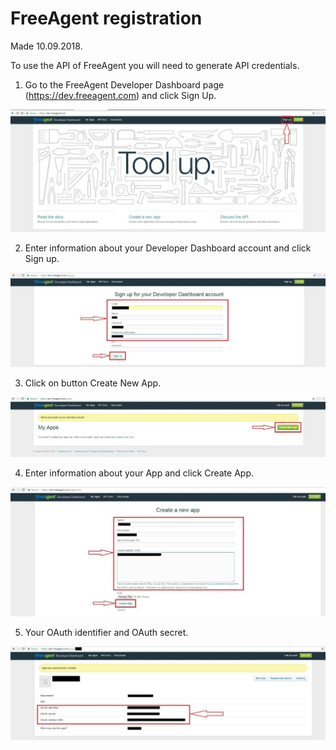# FreeAgent registration  
Made 10.09.2018.

To use the API of FreeAgent you will need to generate API credentials.

1. Go to the FreeAgent  Developer Dashboard page (https://dev.freeagent.com) and click Sign Up.

![image001](https://raw.githubusercontent.com/bNesisDeveloper/bNesis/master/Docs/Services/FreeAgent/image001.jpg)

2. Enter information about your Developer Dashboard account and click Sign up.

![image002](https://raw.githubusercontent.com/bNesisDeveloper/bNesis/master/Docs/Services/FreeAgent/image002.jpg)

3. Click on button  Create New App.

![image003](https://raw.githubusercontent.com/bNesisDeveloper/bNesis/master/Docs/Services/FreeAgent/image003.jpg)

4. Enter information about your App and click Create App.

![image004](https://raw.githubusercontent.com/bNesisDeveloper/bNesis/master/Docs/Services/FreeAgent/image004.jpg)

5. Your OAuth identifier  and OAuth secret.

![image005](https://raw.githubusercontent.com/bNesisDeveloper/bNesis/master/Docs/Services/FreeAgent/image005.jpg)
